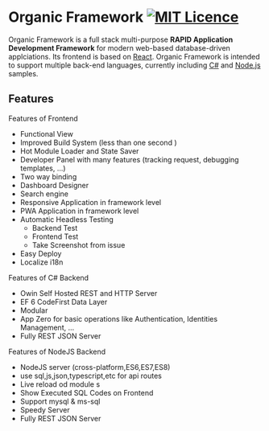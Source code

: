 # Organic Framework [![MIT Licence](https://badges.frapsoft.com/os/mit/mit.svg?v=103)](https://github.com/bit-foundation/bit-framework/blob/master/LICENSE)
Organic Framework is a full stack multi-purpose **RAPID Application Development Framework** for modern web-based database-driven applciations. Its frontend is based on [React](https://facebook.github.io/react/). Organic Framework is intended to support multiple back-end languages, currently including [C\#](https://docs.microsoft.com/en-us/dotnet/csharp/csharp) and [Node.js](https://nodejs.org/en/) samples.

## Features

Features of Frontend 
- Functional View
- Improved Build System (less than one second )
- Hot Module Loader and State Saver
- Developer Panel with many features (tracking request, debugging templates, ...)
- Two way binding 
- Dashboard Designer 
- Search engine
- Responsive Application in framework level
- PWA Application in framework level
- Automatic Headless Testing
    - Backend Test
    - Frontend Test
    - Take Screenshot from issue 
- Easy Deploy
- Localize i18n

Features of C# Backend
- Owin Self Hosted REST and HTTP Server
- EF 6 CodeFirst Data Layer
- Modular
- App Zero for basic operations like Authentication, Identities Management, ...
- Fully REST JSON Server

Features of NodeJS Backend
- NodeJS server (cross-platform,ES6,ES7,ES8)
- use sql,js,json,typescript,etc for api routes 
- Live reload od module s
- Show Executed SQL Codes on Frontend
- Support mysql & ms-sql
- Speedy Server
- Fully REST JSON Server
